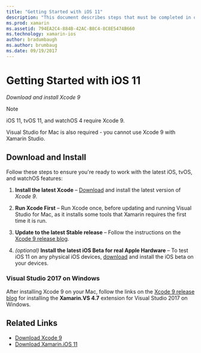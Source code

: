 ```yaml
---
title: "Getting Started with iOS 11"
description: "This document describes steps that must be completed in order to get started developing iOS 11 Apps. It discusses how to download Xcode and update Visual Studio 2017."
ms.prod: xamarin
ms.assetid: 794EA2C4-884B-42AC-B8C4-8C8E5474B660
ms.technology: xamarin-ios
author: bradumbaugh
ms.author: brumbaug
ms.date: 09/19/2017
---
```


# Getting Started with iOS 11

_Download and install Xcode 9_

> [!NOTE]
> iOS 11, tvOS 11, and watchOS 4 require Xcode 9.
>
> Visual Studio for Mac is also required - you cannot use Xcode 9 with Xamarin Studio.

## Download and Install

Follow these steps to ensure you're ready to work with the latest iOS, tvOS, and watchOS features:

1. **Install the latest Xcode** – [Download](https://developer.apple.com/download/) and install the latest version of _Xcode 9_.

2. **Run Xcode First** – Run Xcode once, before updating and running Visual Studio for Mac, as it installs some tools that Xamarin requires the first time it is run.

3. **Update to the latest Stable release** – Follow the instructions on the [Xcode 9 release blog](https://releases.xamarin.com/stable-release-15-3-5-with-xcode-9-support/).

4. _(optional)_ **Install the latest iOS Beta for real Apple Hardware** – To test iOS 11 on any physical iOS devices, [download](https://developer.apple.com/download/) and install the iOS beta on your devices.


### Visual Studio 2017 on Windows

After installing Xcode 9 on your Mac, follow the links on the [Xcode 9 release blog](https://releases.xamarin.com/stable-release-15-3-5-with-xcode-9-support/) for installing the **Xamarin.VS 4.7** extension for Visual Studio 2017 on Windows.


## Related Links

- [Download Xcode 9](https://developer.apple.com/download/)
- [Download Xamarin.iOS 11](https://releases.xamarin.com/stable-release-15-3-5-with-xcode-9-support/)

